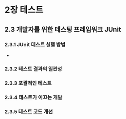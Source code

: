 # 2장 테스트

## 2.3 개발자를 위한 테스팅 프레임워크 JUnit

### 2.3.1 JUnit 테스트 실핼 방법

- 

### 2.3.2 테스트 결과의 일관성

### 2.3.3 포괄적인 테스트

### 2.3.4 테스트가 이끄는 개발

### 2.3.5 테스트 코드 개선